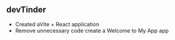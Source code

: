 ## devTinder

- Created aVite + React application
- Remove unnecessary code create a Welcome to My App app